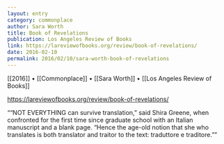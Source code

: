 ```yaml
---
layout: entry
category: commonplace
author: Sara Worth
title: Book of Revelations
publication: Los Angeles Review of Books
link: https://lareviewofbooks.org/review/book-of-revelations/
date: 2016-02-10
permalink: 2016/02/10/sara-worth-book-of-revelations
---
```


[[2016]] • [[Commonplace]] • [[Sara Worth]] • [[Los Angeles Review of Books]]

https://lareviewofbooks.org/review/book-of-revelations/

““NOT EVERYTHING can survive translation,” said Shira Greene, when confronted for the first time since graduate school with an Italian manuscript and a blank page. “Hence the age-old notion that she who translates is both translator and traitor to the text: traduttore e traditore.””
